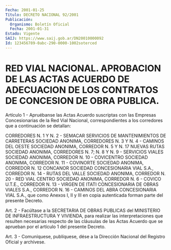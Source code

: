 ```yaml
---
Fecha: 2001-01-25
Título: DECRETO NACIONAL 92/2001
Publicación:
  Organismo: Boletín Oficial
  Fecha: 2001-01-31
Estado: Vigente
SAIJ: https://www.saij.gob.ar/DN20010000092
Id: 123456789-0abc-290-0000-1002soterced
---
```

# RED VIAL NACIONAL. APROBACION DE LAS ACTAS ACUERDO DE ADECUACION DE LOS CONTRATOS DE CONCESION DE OBRA PUBLICA.

<a id="1"></a>
Artículo  1  - Apruébanse las Actas  Acuerdo  suscriptas  con  las Empresas Concesionarias de la Red Vial Nacional, correspondientes a los corredores que a continuación se detallan:

CORREDORES N. 1 Y N. 2 - SEMACAR SERVICIOS  DE  MANTENIMIENTOS  DE CARRETERAS SOCIEDAD ANONIMA, CORREDORES  N.  3  Y  N.  4 - CAMINOS DEL OESTE SOCIEDAD ANONIMA, CORREDOR  N.  5  Y N. 17 NUEVAS RUTAS SOCIEDAD  ANONIMA, CORREDORES N. 7; N. 8 Y N. 9 - SERVICIOS VIALES SOCIEDAD ANONIMA, CORREDOR N. 10 - COVICENTRO SOCIEDAD  ANONIMA, CORREDOR  N.  11  - COVINORTE  SOCIEDAD  ANONIMA,  CORREDOR  N. 12 CONCANOR  SOCIEDAD CONCESIONARIA VIAL S.A., CORREDOR N. 14 - RUTAS DEL VALLE SOCIEDAD ANONIMA, CORREDOR  N. 20  -  RED  VIAL  CENTRO SOCIEDAD  ANONIMA, CORREDOR  N.  6 - COVICO U.T.E., CORREDOR N. 13 - VIRGEN DE ITATI CONCESIONARIA DE OBRAS VIALES S.A., CORREDOR N. 16 - CAMINOS DEL ABRA CONCESIONARIA VIAL S.A., que como Anexos  I, II y III en copia autenticada forman parte del presente Decreto.

<a id="2"></a>
Art.  2  -  Facúltase  a  la  SECRETARIA  DE  OBRAS  PUBLICAS  del MINISTERIO  DE  INFRAESTRUCTURA  Y  VIVIENDA,  para  realizar   las interpretaciones  que resulten necesarias respecto de las cláusulas de las Actas Acuerdo  que  se  aprueban  por  el  artículo  1  del presente Decreto.

<a id="3"></a>
Art.  3 - Comuníquese, publíquese, dése a la Dirección Nacional del Registro Oficial y archívese.